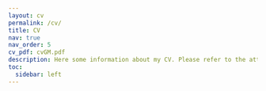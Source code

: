 ```yaml
---
layout: cv
permalink: /cv/
title: CV
nav: true
nav_order: 5
cv_pdf: cvGM.pdf
description: Here some information about my CV. Please refer to the attached pdf file for the full list.
toc:
  sidebar: left
---
```

